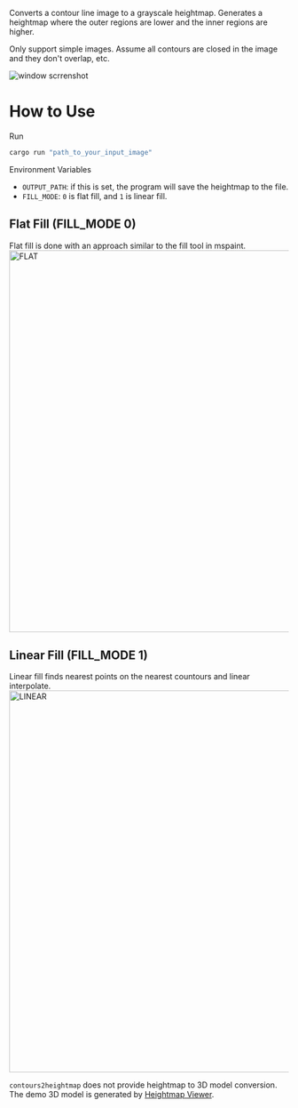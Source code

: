 Converts a contour line image to a grayscale heightmap.
Generates a heightmap where the outer regions are lower and the inner regions are higher.

Only support simple images. Assume all contours are closed in the image and they don't overlap, etc.

![window scrrenshot](https://github.com/user-attachments/assets/e5497fdf-447b-4d70-93ba-3b19cc5b5a01)


# How to Use
Run
```bash
cargo run "path_to_your_input_image"
```

Environment Variables
- `OUTPUT_PATH`: if this is set, the program will save the heightmap to the file.
- `FILL_MODE`: `0` is flat fill, and `1` is linear fill.

## Flat Fill (FILL_MODE 0)
Flat fill is done with an approach similar to the fill tool in mspaint.
<img width="3545" height="687" alt="FLAT" src="https://github.com/user-attachments/assets/1e3c1475-29a0-4690-978a-04bfe356d8e3" />

## Linear Fill (FILL_MODE 1)
Linear fill finds nearest points on the nearest countours and linear interpolate.
<img width="3541" height="687" alt="LINEAR" src="https://github.com/user-attachments/assets/36191a86-c86c-472d-8310-dff48e9857ed" />

`contours2heightmap` does not provide heightmap to 3D model conversion. The demo 3D model is generated by [Heightmap Viewer](https://procgenesis.com/SimpleHMV/simplehmv.html).
